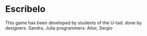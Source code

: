 Escribelo
=========
This game has been developed by students of the U-tad.
done by 
	designers: Sandra, Julia
	programmers: Aitor, Sergio

